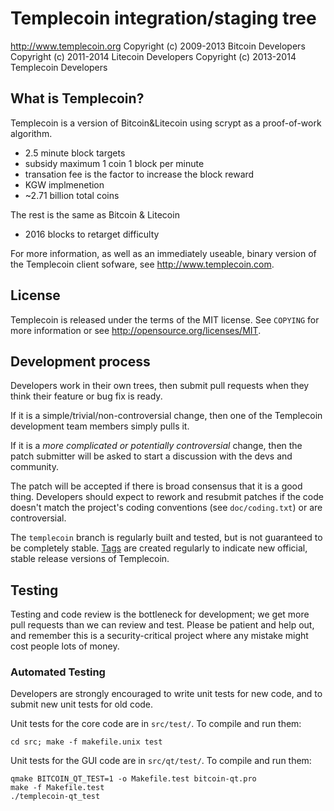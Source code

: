 Templecoin integration/staging tree
================================

http://www.templecoin.org
Copyright (c) 2009-2013 Bitcoin Developers
Copyright (c) 2011-2014 Litecoin Developers
Copyright (c) 2013-2014 Templecoin Developers


What is Templecoin?
----------------

Templecoin is a version of Bitcoin&Litecoin using scrypt as a proof-of-work algorithm.
 - 2.5 minute block targets
 - subsidy maximum 1 coin 1 block per minute
 - transation fee is the factor to increase the block reward
 - KGW implmenetion
 - ~2.71 billion total coins
 
The rest is the same as Bitcoin & Litecoin
 - 2016 blocks to retarget difficulty

For more information, as well as an immediately useable, binary version of
the Templecoin client sofware, see http://www.templecoin.com.

License
-------

Templecoin is released under the terms of the MIT license. See `COPYING` for more
information or see http://opensource.org/licenses/MIT.

Development process
-------------------

Developers work in their own trees, then submit pull requests when they think
their feature or bug fix is ready.

If it is a simple/trivial/non-controversial change, then one of the Templecoin
development team members simply pulls it.

If it is a *more complicated or potentially controversial* change, then the patch
submitter will be asked to start a discussion with the devs and community.

The patch will be accepted if there is broad consensus that it is a good thing.
Developers should expect to rework and resubmit patches if the code doesn't
match the project's coding conventions (see `doc/coding.txt`) or are
controversial.

The `templecoin` branch is regularly built and tested, but is not guaranteed to be
completely stable. [Tags](https://github.com/9cat/templecoin/tags) are created
regularly to indicate new official, stable release versions of Templecoin.


Testing
-------

Testing and code review is the bottleneck for development; we get more pull
requests than we can review and test. Please be patient and help out, and
remember this is a security-critical project where any mistake might cost people
lots of money.

### Automated Testing

Developers are strongly encouraged to write unit tests for new code, and to
submit new unit tests for old code.

Unit tests for the core code are in `src/test/`. To compile and run them:

    cd src; make -f makefile.unix test

Unit tests for the GUI code are in `src/qt/test/`. To compile and run them:

    qmake BITCOIN_QT_TEST=1 -o Makefile.test bitcoin-qt.pro
    make -f Makefile.test
    ./templecoin-qt_test

